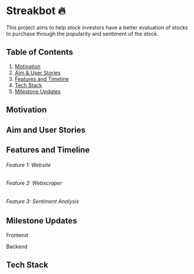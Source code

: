 # Streakbot :fire:

This project aims to help stock investors have a better evaluation of stocks to purchase through the popularity and sentiment of the stock.

## Table of Contents
1. [Motivation](https://github.com/ykwei7/streakbot/blob/main/README.md#motivation)
2. [Aim & User Stories](https://github.com/ykwei7/streakbot/blob/main/README.md#aim-and-user-stories)
3. [Features and Timeline](https://github.com/ykwei7/streakbot/blob/main/README.md#features-and-timeline)
4. [Tech Stack](https://github.com/ykwei7/streakbot/blob/main/README.md#tech-stack)
5. [Milestone Updates](https://github.com/ykwei7/streakbot/blob/main/README.md#milestone-updates)


## Motivation


## Aim and User Stories


## Features and Timeline

###### Feature 1: Website

###### Feature 2: Webscraper

###### Feature 3: Sentiment Analysis

## Milestone Updates

Frontend

Backend
 
## Tech Stack



